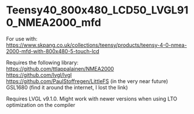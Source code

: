 # Teensy40_800x480_LCD50_LVGL910_NMEA2000_mfd

For use with:<br>
https://www.skpang.co.uk/collections/teensy/products/teensy-4-0-nmea-2000-mfd-with-800x480-5-touch-lcd<br>

Requires the following library:<br>
https://github.com/ttlappalainen/NMEA2000<br>
https://github.com/lvgl/lvgl<br>
https://github.com/PaulStoffregen/LittleFS (in the very near future) <br>
GSL1680 (find it around the internet, I lost the link)<br>

Requires LVGL v9.1.0. Might work with newer versions when using LTO optimization on the compiler
 
